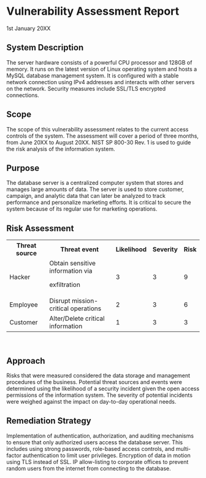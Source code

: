 
<h1> Vulnerability Assessment Report </h1>
1st January 20XX

<h2>System Description</h2>
The server hardware consists of a powerful CPU processor and 128GB of memory. It runs on the latest version of Linux operating system and hosts a MySQL database management system. It is configured with a stable network connection using IPv4 addresses and interacts with other servers on the network. Security measures include SSL/TLS encrypted connections.
<br />


<h2>Scope</h2>
The scope of this vulnerability assessment relates to the current access controls of the system.
The assessment will cover a period of three months, from June 20XX to August 20XX. NIST SP
800-30 Rev. 1 is used to guide the risk analysis of the information system.

<h2>Purpose</h2>
The database server is a centralized computer system that stores and manages large amounts of data. The server is used to store customer, campaign, and analytic data that can later be analyzed to track performance and personalize marketing efforts. It is critical to secure the system because of its regular use for marketing operations.

<br>
<h2>Risk Assessment</h2>
<!DOCTYPE html>
<html>
<head>

</head>
<body>

<table>
  <tr>
    <th><center>Threat source</center></th>
    <th><center>Threat event</center></th>
    <th><center>Likelihood</center></th>
    <th><center>Severity</center></th>
    <th><center>Risk</center></th>
  </tr>
  <tr>
    <td>Hacker</td>
    <td>Obtain sensitive information via

exfiltration</td>
    <td>3</td>
    <td>3</td>
    <td>9</td>
  </tr>
  <tr>
    <td>Employee</td>
    <td>Disrupt mission-critical operations</td>
    <td>2</td>
    <td>3</td>
    <td>6</td>
  </tr>
  <tr>
    <td>Customer</td>
    <td>Alter/Delete critical information</td>
    <td>1</td>
    <td>3</td>
    <td>3</td>
  </tr>
</table>

</body>
</html>
<br>
<h2>Approach</h2>
Risks that were measured considered the data storage and management procedures of the
business. Potential threat sources and events were determined using the likelihood of a
security incident given the open access permissions of the information system. The severity of
potential incidents were weighed against the impact on day-to-day operational needs.
<br>
<h2>Remediation Strategy</h2>
Implementation of authentication, authorization, and auditing mechanisms to ensure that only
authorized users access the database server. This includes using strong passwords, role-based
access controls, and multi-factor authentication to limit user privileges. Encryption of data in
motion using TLS instead of SSL. IP allow-listing to corporate offices to prevent random users
from the internet from connecting to the database.

